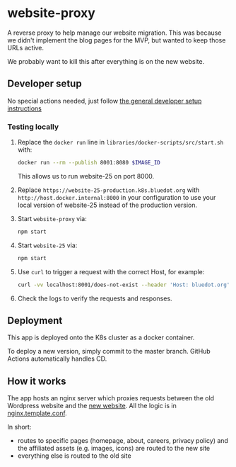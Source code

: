 # website-proxy

A reverse proxy to help manage our website migration. This was because we didn't implement the blog pages for the MVP, but wanted to keep those URLs active.

We probably want to kill this after everything is on the new website.

## Developer setup

No special actions needed, just follow [the general developer setup instructions](../../README.md#developer-setup-instructions)

### Testing locally


1. Replace the `docker run` line in `libraries/docker-scripts/src/start.sh` with:
   ```bash
   docker run --rm --publish 8001:8080 $IMAGE_ID
   ```
   This allows us to run website-25 on port 8000.

2. Replace `https://website-25-production.k8s.bluedot.org` with `http://host.docker.internal:8000` in your configuration to use your local version of website-25 instead of the production version.

3. Start `website-proxy` via:
   ```bash
   npm start
   ```

4. Start `website-25` via:
   ```bash
   npm start
   ```

5. Use `curl` to trigger a request with the correct Host, for example:
   ```bash
   curl -vv localhost:8001/does-not-exist --header 'Host: bluedot.org'
   ```

6. Check the logs to verify the requests and responses.

## Deployment

This app is deployed onto the K8s cluster as a docker container.

To deploy a new version, simply commit to the master branch. GitHub Actions automatically handles CD.

## How it works

The app hosts an nginx server which proxies requests between the old Wordpress website and the [new website](../website-25/). All the logic is in [nginx.template.conf](./src/nginx.template.conf).

In short:
- routes to specific pages (homepage, about, careers, privacy policy) and the affiliated assets (e.g. images, icons) are routed to the new site
- everything else is routed to the old site
